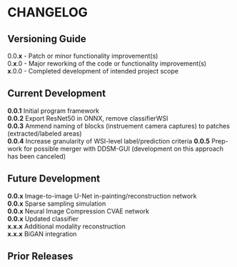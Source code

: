# CHANGELOG

## Versioning Guide
0.0.**x** - Patch or minor functionality improvement(s)  
0.**x**.0 - Major reworking of the code or functionality improvement(s)  
**x**.0.0 - Completed development of intended project scope   

## Current Development

**0.0.1**  Initial program framework   
**0.0.2**  Export ResNet50 in ONNX, remove classifierWSI   
**0.0.3**  Ammend naming of blocks (instruement camera captures) to patches (extracted/labeled areas)   
**0.0.4**  Increase granularity of WSI-level label/prediction criteria
**0.0.5**  Prep-work for possible merger with DDSM-GUI (development on this approach has been canceled)

## Future Development

**0.0.x**  Image-to-image U-Net in-painting/reconstruction network   
**0.0.x**  Sparse sampling simulation   
**0.0.x**  Neural Image Compression CVAE network   
**0.0.x**  Updated classifier   
**x.x.x**  Additional modality reconstruction   
**x.x.x**  BiGAN integration   

## Prior Releases

